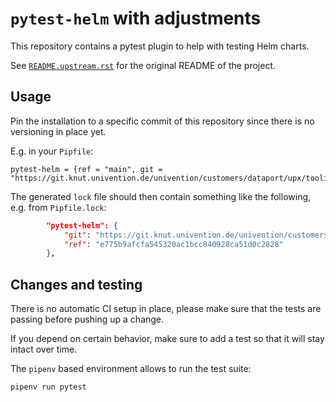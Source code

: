# `pytest-helm` with adjustments

This repository contains a pytest plugin to help with testing Helm charts.

See [`README.upstream.rst`](./README.upstream.rst) for the original README of
the project.


## Usage

Pin the installation to a specific commit of this repository since there is no
versioning in place yet.

E.g. in your `Pipfile`:

```
pytest-helm = {ref = "main", git = "https://git.knut.univention.de/univention/customers/dataport/upx/tooling/pytest_helm.git"}
```

The generated `lock` file should then contain something like the following, e.g.
from `Pipfile.lock`:

```json
        "pytest-helm": {
            "git": "https://git.knut.univention.de/univention/customers/dataport/upx/tooling/pytest_helm.git",
            "ref": "e775b9afcfa545320ac1bcc840928ca51d0c2828"
        },
```


## Changes and testing

There is no automatic CI setup in place, please make sure that the tests are
passing before pushing up a change.

If you depend on certain behavior, make sure to add a test so that it will stay
intact over time.

The `pipenv` based environment allows to run the test suite:

```
pipenv run pytest
```
